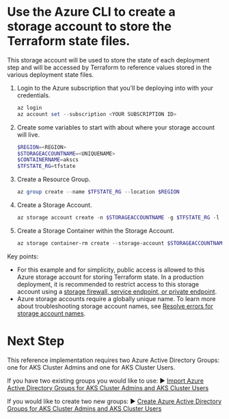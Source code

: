 # Use the Azure CLI to create a storage account to store the Terraform state files.
This storage account will be used to store the state of each deployment step and will be accessed by Terraform to reference values stored in the various deployment state files.

1. Login to the Azure subscription that you'll be deploying into with your credentials.

   ```PowerShell
   az login
   az account set --subscription <YOUR SUBSCRIPTION ID>
   ```
2. Create some variables to start with about where your storage account will live.
   
    ```PowerShell
    $REGION=<REGION>
    $STORAGEACCOUNTNAME=<UNIQUENAME>
    $CONTAINERNAME=akscs
    $TFSTATE_RG=tfstate
    ```
3. Create a Resource Group.
    
    ```PowerShell
    az group create --name $TFSTATE_RG --location $REGION
    ```

4. Create a Storage Account.

    ```PowerShell
    az storage account create -n $STORAGEACCOUNTNAME -g $TFSTATE_RG -l $REGION --sku Standard_LRS
    ```

5. Create a Storage Container within the Storage Account.

    ```PowerShell
    az storage container-rm create --storage-account $STORAGEACCOUNTNAME --name $CONTAINERNAME
    ```

Key points:

* For this example and for simplicity, public access is allowed to this Azure storage account for storing Terraform state. In a production deployment, it is recommended to restrict access to this storage account using a [storage firewall, service endpoint, or private endpoint](https://learn.microsoft.com/azure/storage/common/storage-network-security).
* Azure storage accounts require a globally unique name. To learn more about troubleshooting storage account names, see [Resolve errors for storage account names](https://learn.microsoft.com/azure/azure-resource-manager/templates/error-storage-account-name).

# Next Step
This reference implementation requires two Azure Active Directory Groups: one for AKS Cluster Admins and one for AKS Cluster Users. 

If you have two existing groups you would like to use:
:arrow_forward: [Import Azure Active Directory Groups for AKS Cluster Admins and AKS Cluster Users](./03-aad-import.md)

If you would like to create two new groups:
:arrow_forward: [Create Azure Active Directory Groups for AKS Cluster Admins and AKS Cluster Users](./03-aad-create.md)